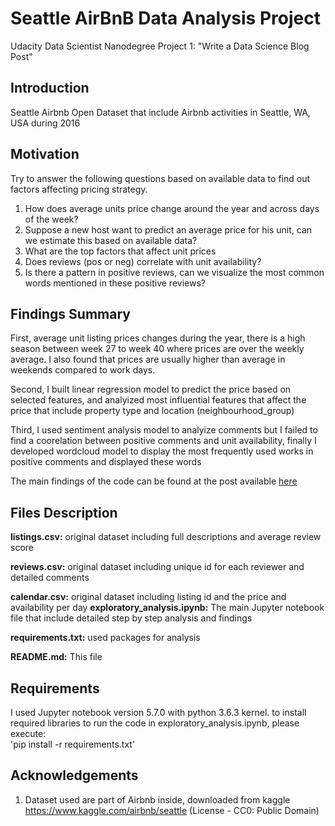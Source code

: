 # Seattle AirBnB Data Analysis Project
Udacity Data Scientist Nanodegree Project 1: "Write a Data Science Blog Post"

## Introduction
Seattle Airbnb Open Dataset that include Airbnb activities in Seattle, WA, USA during 2016</br>

 
## Motivation
Try to answer the following questions based on available data to find out factors affecting pricing strategy.

1. How does average units price change around the year and across days of the week?
2. Suppose a new host want to predict an average price for his unit, can we estimate this based on available data?
3. What are the top factors that affect unit prices
4. Does reviews (pos or neg) correlate with unit availability?
5. Is there a pattern in positive reviews, can we visualize the most common words mentioned in these positive reviews?</br>

## Findings Summary
First, average unit listing prices changes during the year, there is a high season between week 27 to week 40 where prices are over the weekly average. I also found that prices are usually higher than average in weekends compared to work days.

Second, I built linear regression model to predict the price based on selected features, and analyized most influential features that affect the price that include property type and location (neighbourhood_group)

Third, I used sentiment analysis model to analyize comments but I failed to find a coorelation between positive comments and unit availability, finally I developed wordcloud model to display the most frequently used works in positive comments and displayed these words

The main findings of the code can be found at the post available [here](https://moevski.medium.com/top-factors-affecting-pricing-strategy-on-airbnb-in-seattle-4196ad16b50f)</br>

## Files Description
**listings.csv:** original dataset including full descriptions and average review score 

**reviews.csv:** original dataset including unique id for each reviewer and detailed comments

**calendar.csv:** original dataset including listing id and the price and availability per day
**exploratory_analysis.ipynb:** The main Jupyter notebook file that include detailed step by step analysis and findings

**requirements.txt:** used packages for analysis

**README.md:** This file</br>

## Requirements
I used Jupyter notebook version 5.7.0 with python 3.6.3 kernel. to install required libraries to run the code in exploratory_analysis.ipynb, please execute:</br> 
'pip install -r requirements.txt'</br>


## Acknowledgements
1. Dataset used are part of Airbnb inside, downloaded from kaggle https://www.kaggle.com/airbnb/seattle (License - CC0: Public Domain)</br>

